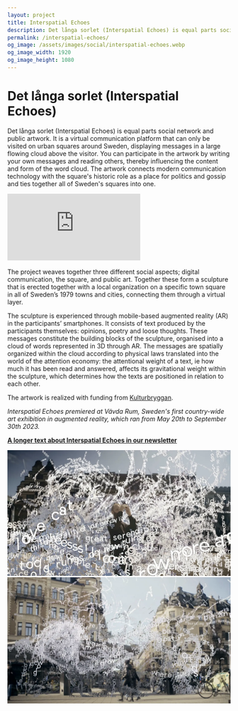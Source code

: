 ```yaml
---
layout: project
title: Interspatial Echoes
description: Det långa sorlet (Interspatial Echoes) is equal parts social network and public artwork. It is a virtual communication platform that can only be visited on urban squares around Sweden, displaying messages in a large flowing cloud above the visitor.
permalink: /interspatial-echoes/
og_image: /assets/images/social/interspatial-echoes.webp
og_image_width: 1920
og_image_height: 1080
---
```


# Det långa sorlet (Interspatial Echoes)

Det långa sorlet (Interspatial Echoes) is equal parts social network and public artwork. It is a virtual communication platform that can only be visited on urban squares around Sweden, displaying messages in a large flowing cloud above the visitor. You can participate in the artwork by writing your own messages and reading others, thereby influencing the content and form of the word cloud. The artwork connects modern communication technology with the square's historic role as a place for politics and gossip and ties together all of Sweden's squares into one.

<div class="vimeo">
<iframe src="https://player.vimeo.com/video/864454457?h=3f006700ac" frameborder="0" allow="autoplay; fullscreen; picture-in-picture" allowfullscreen></iframe>
</div>

The project weaves together three different social aspects; digital communication, the square, and public art. Together these form a sculpture that is erected together with a local organization on a specific town square in all of Sweden’s 1979 towns and cities, connecting them through a virtual layer.

The sculpture is experienced through mobile-based augmented reality (AR) in the participants’ smartphones. It consists of text produced by the participants themselves: opinions, poetry and loose thoughts. These messages constitute the building blocks of the sculpture, organised into a cloud of words represented in 3D through AR. The messages are spatially organized within the cloud according to physical laws translated into the world of the attention economy: the attentional weight of a text, ie how much it has been read and answered, affects its gravitational weight within the sculpture, which determines how the texts are positioned in relation to each other.

The artwork is realized with funding from [Kulturbryggan](https://www.konstnarsnamnden.se/stipendier-och-bidrag/kulturbryggan/).

*Interspatial Echoes premiered at Vävda Rum, Sweden's first country-wide art exhibition in augmented reality, which ran from May 20th to September 30th 2023.* 

[**A longer text about Interspatial Echoes in our newsletter**](https://news.untold.garden/interspatial-echoes-at-folk/)

![Interspatial Echoes, by Untold Garden 2023](/assets/images/interspatial-echoes.webp)
![Interspatial Echoes, by Untold Garden 2023](/assets/images/interspatial-echoes-2.webp)

